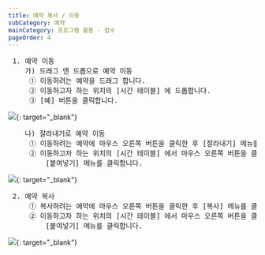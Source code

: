 ```yaml
---
title: 예약 복사 / 이동
subCategory: 예약
mainCategory: 프로그램 활용 - 접수
pageOrder: 4
---
```

<pre>
 <t2><bold>1. 예약 이동</bold></t2>
    가) 드래그 앤 드롭으로 예약 이동
     ① 이동하려는 예약을 드래그 합니다.
     ② 이동하고자 하는 위치의 [시간 테이블] 에 드롭합니다.
     ③ [예] 버튼을 클릭합니다.
</pre>

[![]({{site.url}}/images/{{page.url}}_1.png)]({{site.url}}/images/{{page.url}}_1.png){: target="_blank"}

<pre>
    나) 잘라내기로 예약 이동
     ① 이동하려는 예약에 마우스 오른쪽 버튼을 클릭한 후 [잘라내기] 메뉴를 클릭합니다.
     ② 이동하고자 하는 위치의 [시간 테이블] 에서 마우스 오른쪽 버튼을 클릭한 후 
         [붙여넣기] 메뉴를 클릭합니다.
</pre>

[![]({{site.url}}/images/{{page.url}}_2.png)]({{site.url}}/images/{{page.url}}_2.png){: target="_blank"}

<pre>
 <t2><bold>2. 예약 복사</bold></t2>
     ① 복사하려는 예약에 마우스 오른쪽 버튼을 클릭한 후 [복사] 메뉴를 클릭합니다.
     ② 이동하고자 하는 위치의 [시간 테이블] 에서 마우스 오른쪽 버튼을 클릭한 후 
         [붙여넣기] 메뉴를 클릭합니다.
</pre>

[![]({{site.url}}/images/{{page.url}}_3.png)]({{site.url}}/images/{{page.url}}_3.png){: target="_blank"}